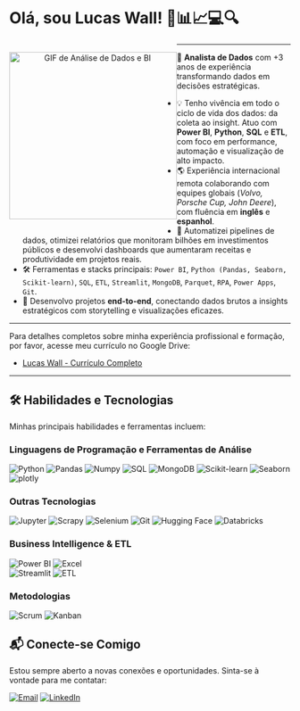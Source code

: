 # Olá, sou Lucas Wall! 🧐📊📈💻🔍

<div align="center">
  <p style="float: left;">
    <img src="https://i.pinimg.com/originals/31/53/2d/31532d7d378053de3b8bf23c6e7bfae3.gif" alt="GIF de Análise de Dados e BI" height="300em"/>
  </p>
</div>

---
🎯 **Analista de Dados** com +3 anos de experiência transformando dados em decisões estratégicas.

- 💡 Tenho vivência em todo o ciclo de vida dos dados: da coleta ao insight. Atuo com **Power BI**, **Python**, **SQL** e **ETL**, com foco em performance, automação e visualização de alto impacto.  
- 🌎 Experiência internacional remota colaborando com equipes globais (*Volvo, Porsche Cup, John Deere*), com fluência em **inglês** e **espanhol**.  
- 🚀 Automatizei pipelines de dados, otimizei relatórios que monitoram bilhões em investimentos públicos e desenvolvi dashboards que aumentaram receitas e produtividade em projetos reais.  
- 🛠️ Ferramentas e stacks principais: `Power BI`, `Python (Pandas, Seaborn, Scikit-learn)`, `SQL`, `ETL`, `Streamlit`, `MongoDB`, `Parquet`, `RPA`, `Power Apps`, `Git`.
- 🧩 Desenvolvo projetos **end-to-end**, conectando dados brutos a insights estratégicos com storytelling e visualizações eficazes.

---
Para detalhes completos sobre minha experiência profissional e formação, por favor, acesse meu currículo no Google Drive: 
- [Lucas Wall - Currículo Completo](https://drive.google.com/drive/folders/1JneGcdc84t1OLc3fNH-WhK50sT7cRLSg)
---
## 🛠️ Habilidades e Tecnologias

Minhas principais habilidades e ferramentas incluem:

### Linguagens de Programação e Ferramentas de Análise

![Python](https://img.shields.io/badge/Python-FFD43B?style=for-the-badge&logo=python&logoColor=blue)
![Pandas](https://img.shields.io/badge/Pandas-2C2D72?style=for-the-badge&logo=pandas&logoColor=white)
![Numpy](https://img.shields.io/badge/Numpy-777BB4?style=for-the-badge&logo=numpy&logoColor=white)
![SQL](https://img.shields.io/badge/SQL-005C84?style=for-the-badge&logo=mysql&logoColor=white)
![MongoDB](https://img.shields.io/badge/MongoDB-4EA94B?style=for-the-badge&logo=mongodb&logoColor=white)
![Scikit-learn](https://img.shields.io/badge/scikit--learn-F7931E?style=for-the-badge&logo=scikit-learn&logoColor=white)
![Seaborn](https://img.shields.io/badge/Seaborn-2C2D72?style=for-the-badge&logo=seaborn&logoColor=white)
![plotly](https://img.shields.io/badge/Plotly-239120?style=for-the-badge&logo=plotly&logoColor=white)

### Outras Tecnologias
![Jupyter](https://img.shields.io/badge/Jupyter-F37626.svg?&style=for-the-badge&logo=Jupyter&logoColor=white)
![Scrapy](https://img.shields.io/badge/Scrapy-60A839?style=for-the-badge&logo=scrapy&logoColor=white)
![Selenium](https://img.shields.io/badge/Selenium-43B02A?style=for-the-badge&logo=Selenium&logoColor=white)
![Git](https://img.shields.io/badge/GIT-E44C30?style=for-the-badge&logo=git&logoColor=white)
![Hugging Face](https://img.shields.io/badge/-HuggingFace-FDEE21?style=for-the-badge&logo=HuggingFace&logoColor=black)
![Databricks](https://img.shields.io/badge/Databricks-FF3621?style=for-the-badge&logo=Databricks&logoColor=white)

### Business Intelligence & ETL

![Power BI](https://img.shields.io/badge/PowerBI-F2C811?style=for-the-badge&logo=Power%20BI&logoColor=white)
![Excel](https://img.shields.io/badge/Microsoft_Excel-217346?style=for-the-badge&logo=microsoft-excel&logoColor=white)	
![Streamlit](https://img.shields.io/badge/Streamlit-FF4B4B?style=for-the-badge&logo=Streamlit&logoColor=white)
![ETL](https://img.shields.io/badge/ETL-60A839?style=for-the-badge&logo=data-transfer&logoColor=white)

### Metodologias

![Scrum](https://img.shields.io/badge/Scrum-0077B5?style=for-the-badge&logo=scrum&logoColor=white)
![Kanban](https://img.shields.io/badge/Kanban-0077B5?style=for-the-badge&logo=kanban&logoColor=white)




## 📬 Conecte-se Comigo

Estou sempre aberto a novas conexões e oportunidades. Sinta-se à vontade para me contatar:

[![Email](https://img.shields.io/badge/Gmail-D14836?style=for-the-badge&logo=gmail&logoColor=white)](mailto:lucaswallbruno@gmail.com)
[![LinkedIn](https://img.shields.io/badge/LinkedIn-0077B5?style=for-the-badge&logo=linkedin&logoColor=white)](https://www.linkedin.com/in/lucas-wall1/)

